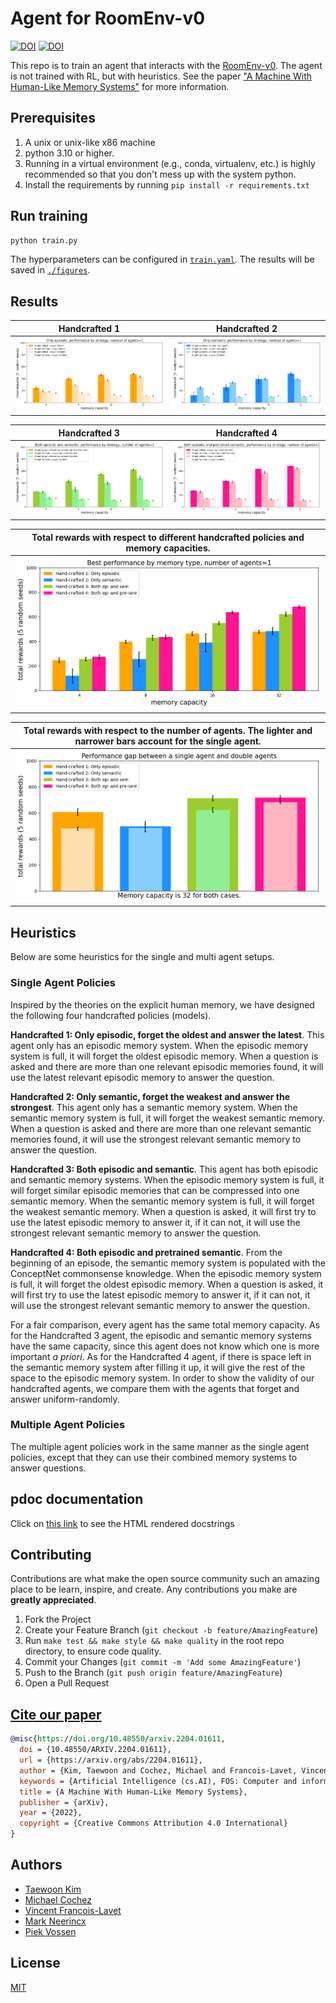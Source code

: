 # Agent for RoomEnv-v0

[![DOI](https://zenodo.org/badge/776465158.svg)](https://zenodo.org/doi/10.5281/zenodo.10876424)
[![DOI](https://img.shields.io/badge/Paper-PDF-red.svg)](https://arxiv.org/abs/2204.01611)

This repo is to train an agent that interacts with the
[RoomEnv-v0](https://github.com/humemai/room-env). The agent is not trained with RL, but
with heuristics. See the paper ["A Machine With Human-Like Memory
Systems"](https://arxiv.org/abs/2204.01611) for more information.

## Prerequisites

1. A unix or unix-like x86 machine
1. python 3.10 or higher.
1. Running in a virtual environment (e.g., conda, virtualenv, etc.) is highly
   recommended so that you don't mess up with the system python.
1. Install the requirements by running `pip install -r requirements.txt`

## Run training

```sh
python train.py
```

The hyperparameters can be configured in [`train.yaml`](./train.yaml). The results will
be saved in [`./figures`](./figures).

## Results

|          Handcrafted 1           |          Handcrafted 2           |
| :------------------------------: | :------------------------------: |
| ![](./figures/episodic-1-v0.png) | ![](./figures/semantic-1-v0.png) |

|               Handcrafted 3               |                   Handcrafted 4                    |
| :---------------------------------------: | :------------------------------------------------: |
| ![](./figures/episodic_semantic-1-v0.png) | ![](./figures/episodic_semantic_pretrain-1-v0.png) |

| Total rewards with respect to different handcrafted policies and memory capacities. |
| :---------------------------------------------------------------------------------: |
|                       ![](./figures/best-strategies-1-v0.png)                       |

| Total rewards with respect to the number of agents. The lighter and narrower bars account for the single agent. |
| :-------------------------------------------------------------------------------------------------------------: |
|                                 ![](./figures/single-and-double-agents-v0.png)                                  |

## Heuristics

Below are some heuristics for the single and multi agent setups.

### Single Agent Policies

Inspired by the theories on the explicit human memory, we have designed the following
four handcrafted policies (models).

**Handcrafted 1: Only episodic, forget the oldest and answer the latest**. This agent
only has an episodic memory system. When the episodic memory system is full, it will
forget the oldest episodic memory. When a question is asked and there are more than one
relevant episodic memories found, it will use the latest relevant episodic memory to
answer the question.

**Handcrafted 2: Only semantic, forget the weakest and answer the strongest**. This
agent only has a semantic memory system. When the semantic memory system is full, it
will forget the weakest semantic memory. When a question is asked and there are more
than one relevant semantic memories found, it will use the strongest relevant semantic
memory to answer the question.

**Handcrafted 3: Both episodic and semantic**. This agent has both episodic and semantic
memory systems. When the episodic memory system is full, it will forget similar episodic
memories that can be compressed into one semantic memory. When the semantic memory
system is full, it will forget the weakest semantic memory. When a question is asked, it
will first try to use the latest episodic memory to answer it, if it can not, it will
use the strongest relevant semantic memory to answer the question.

**Handcrafted 4: Both episodic and pretrained semantic**. From the beginning of an
episode, the semantic memory system is populated with the ConceptNet commonsense
knowledge. When the episodic memory system is full, it will forget the oldest episodic
memory. When a question is asked, it will first try to use the latest episodic memory to
answer it, if it can not, it will use the strongest relevant semantic memory to answer
the question.

For a fair comparison, every agent has the same total memory capacity. As for the
Handcrafted 3 agent, the episodic and semantic memory systems have the same capacity,
since this agent does not know which one is more important _a priori_. As for the
Handcrafted 4 agent, if there is space left in the semantic memory system after filling
it up, it will give the rest of the space to the episodic memory system. In order to
show the validity of our handcrafted agents, we compare them with the agents that forget
and answer uniform-randomly.

### Multiple Agent Policies

The multiple agent policies work in the same manner as the single agent policies, except
that they can use their combined memory systems to answer questions.

## pdoc documentation

Click on [this link](https://humemai.github.io/agent-room-env-v0) to see the HTML rendered
docstrings

## Contributing

Contributions are what make the open source community such an amazing place to be learn,
inspire, and create. Any contributions you make are **greatly appreciated**.

1. Fork the Project
1. Create your Feature Branch (`git checkout -b feature/AmazingFeature`)
1. Run `make test && make style && make quality` in the root repo directory, to ensure
   code quality.
1. Commit your Changes (`git commit -m 'Add some AmazingFeature'`)
1. Push to the Branch (`git push origin feature/AmazingFeature`)
1. Open a Pull Request

## [Cite our paper](https://arxiv.org/abs/2204.01611)

```bibtex
@misc{https://doi.org/10.48550/arxiv.2204.01611,
  doi = {10.48550/ARXIV.2204.01611},
  url = {https://arxiv.org/abs/2204.01611},
  author = {Kim, Taewoon and Cochez, Michael and Francois-Lavet, Vincent and Neerincx, Mark and Vossen, Piek},
  keywords = {Artificial Intelligence (cs.AI), FOS: Computer and information sciences, FOS: Computer and information sciences},
  title = {A Machine With Human-Like Memory Systems},
  publisher = {arXiv},
  year = {2022},
  copyright = {Creative Commons Attribution 4.0 International}
}
```

## Authors

- [Taewoon Kim](https://taewoon.kim/)
- [Michael Cochez](https://www.cochez.nl/)
- [Vincent Francois-Lavet](http://vincent.francois-l.be/)
- [Mark Neerincx](https://ocw.tudelft.nl/teachers/m_a_neerincx/)
- [Piek Vossen](https://vossen.info/)

## License

[MIT](https://choosealicense.com/licenses/mit/)
